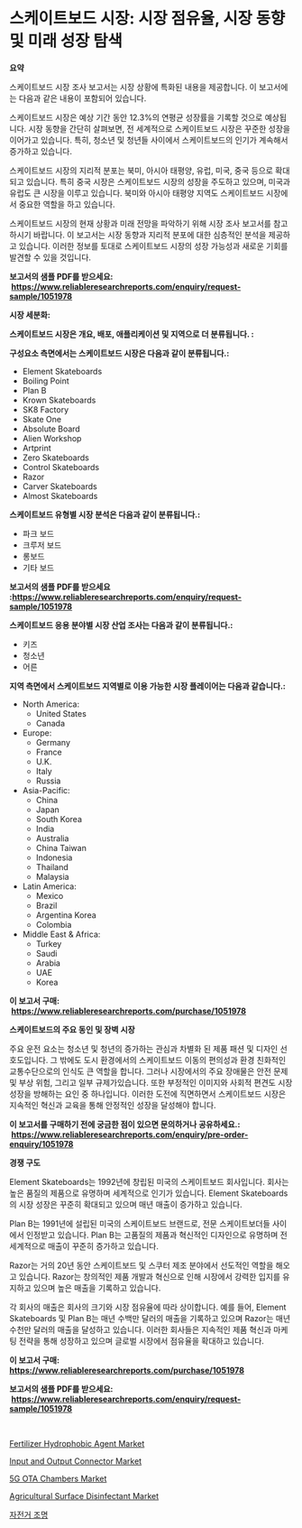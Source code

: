 <p><h1>스케이트보드 시장: 시장 점유율, 시장 동향 및 미래 성장 탐색</h1></p><p><strong>요약</strong></p>
<p><p>스케이트보드 시장 조사 보고서는 시장 상황에 특화된 내용을 제공합니다. 이 보고서에는 다음과 같은 내용이 포함되어 있습니다.</p><p>스케이트보드 시장은 예상 기간 동안 12.3%의 연평균 성장률을 기록할 것으로 예상됩니다. 시장 동향을 간단히 살펴보면, 전 세계적으로 스케이트보드 시장은 꾸준한 성장을 이어가고 있습니다. 특히, 청소년 및 청년들 사이에서 스케이트보드의 인기가 계속해서 증가하고 있습니다.</p><p>스케이트보드 시장의 지리적 분포는 북미, 아시아 태평양, 유럽, 미국, 중국 등으로 확대되고 있습니다. 특히 중국 시장은 스케이트보드 시장의 성장을 주도하고 있으며, 미국과 유럽도 큰 시장을 이루고 있습니다. 북미와 아시아 태평양 지역도 스케이트보드 시장에서 중요한 역할을 하고 있습니다.</p><p>스케이트보드 시장의 현재 상황과 미래 전망을 파악하기 위해 시장 조사 보고서를 참고하시기 바랍니다. 이 보고서는 시장 동향과 지리적 분포에 대한 심층적인 분석을 제공하고 있습니다. 이러한 정보를 토대로 스케이트보드 시장의 성장 가능성과 새로운 기회를 발견할 수 있을 것입니다.</p></p>
<p><strong>보고서의 샘플 PDF를 받으세요: &nbsp;<a href="https://www.reliableresearchreports.com/enquiry/request-sample/1051978">https://www.reliableresearchreports.com/enquiry/request-sample/1051978</a></strong></p>
<p><strong>시장 세분화:</strong></p>
<p><strong> 스케이트보드 시장은 개요, 배포, 애플리케이션 및 지역으로 더 분류됩니다. :</strong></p>
<p><strong>구성요소 측면에서는 스케이트보드 시장은 다음과 같이 분류됩니다.:</strong></p>
<p><ul><li>Element Skateboards</li><li>Boiling Point</li><li>Plan B</li><li>Krown Skateboards</li><li>SK8 Factory</li><li>Skate One</li><li>Absolute Board</li><li>Alien Workshop</li><li>Artprint</li><li>Zero Skateboards</li><li>Control Skateboards</li><li>Razor</li><li>Carver Skateboards</li><li>Almost Skateboards</li></ul></p>
<p><strong> 스케이트보드 유형별 시장 분석은 다음과 같이 분류됩니다.:</strong></p>
<p><ul><li>파크 보드</li><li>크루저 보드</li><li>롱보드</li><li>기타 보드</li></ul></p>
<p><strong>보고서의 샘플 PDF를 받으세요 :<a href="https://www.reliableresearchreports.com/enquiry/request-sample/1051978">https://www.reliableresearchreports.com/enquiry/request-sample/1051978</a></strong></p>
<p><strong> 스케이트보드 응용 분야별 시장 산업 조사는 다음과 같이 분류됩니다.:</strong></p>
<p><ul><li>키즈</li><li>청소년</li><li>어른</li></ul></p>
<p><strong>지역 측면에서 스케이트보드 지역별로 이용 가능한 시장 플레이어는 다음과 같습니다.:</strong></p>
<p><ul>
    <li>
        North America:
        <ul>
            <li>United States</li>
            <li>Canada</li>
        </ul>
    </li>
    <li>
        Europe:
        <ul>
            <li>Germany</li>
            <li>France</li>
            <li>U.K.</li>
            <li>Italy</li>
            <li>Russia</li>
        </ul>
    </li>
    <li>
        Asia-Pacific:
        <ul>
            <li>China</li>
            <li>Japan</li>
            <li>South Korea</li>
            <li>India</li>
            <li>Australia</li>
            <li>China Taiwan</li>
            <li>Indonesia</li>
            <li>Thailand</li>
            <li>Malaysia</li>
        </ul>
    </li>
    <li>
        Latin America:
        <ul>
            <li>Mexico</li>
            <li>Brazil</li>
            <li>Argentina Korea</li>
            <li>Colombia</li>
        </ul>
    </li>
    <li>
        Middle East & Africa:
        <ul>
            <li>Turkey</li>
            <li>Saudi</li>
            <li>Arabia</li>
            <li>UAE</li>
            <li>Korea</li>
        </ul>
    </li>
    </ul></p>
<p><strong>이 보고서 구매: &nbsp;<a href="https://www.reliableresearchreports.com/purchase/1051978">https://www.reliableresearchreports.com/purchase/1051978</a></strong></p>
<p><strong>스케이트보드의 주요 동인 및 장벽 시장</strong></p>
<p><p>주요 운전 요소는 청소년 및 청년의 증가하는 관심과 차별화 된 제품 패션 및 디자인 선호도입니다. 그 밖에도 도시 환경에서의 스케이트보드 이동의 편의성과 환경 친화적인 교통수단으로의 인식도 큰 역할을 합니다. 그러나 시장에서의 주요 장애물은 안전 문제 및 부상 위험, 그리고 일부 규제가있습니다. 또한 부정적인 이미지와 사회적 편견도 시장 성장을 방해하는 요인 중 하나입니다. 이러한 도전에 직면하면서 스케이트보드 시장은 지속적인 혁신과 교육을 통해 안정적인 성장을 달성해야 합니다.</p></p>
<p><strong>이 보고서를 구매하기 전에 궁금한 점이 있으면 문의하거나 공유하세요.: &nbsp;<a href="https://www.reliableresearchreports.com/enquiry/pre-order-enquiry/1051978">https://www.reliableresearchreports.com/enquiry/pre-order-enquiry/1051978</a></strong></p>
<p><strong>경쟁 구도</strong></p>
<p><p>Element Skateboards는 1992년에 창립된 미국의 스케이트보드 회사입니다. 회사는 높은 품질의 제품으로 유명하며 세계적으로 인기가 있습니다. Element Skateboards의 시장 성장은 꾸준히 확대되고 있으며 매년 매출이 증가하고 있습니다.</p><p>Plan B는 1991년에 설립된 미국의 스케이트보드 브랜드로, 전문 스케이트보더들 사이에서 인정받고 있습니다. Plan B는 고품질의 제품과 혁신적인 디자인으로 유명하며 전 세계적으로 매출이 꾸준히 증가하고 있습니다.</p><p>Razor는 거의 20년 동안 스케이트보드 및 스쿠터 제조 분야에서 선도적인 역할을 해오고 있습니다. Razor는 창의적인 제품 개발과 혁신으로 인해 시장에서 강력한 입지를 유지하고 있으며 높은 매출을 기록하고 있습니다.</p><p>각 회사의 매출은 회사의 크기와 시장 점유율에 따라 상이합니다. 예를 들어, Element Skateboards 및 Plan B는 매년 수백만 달러의 매출을 기록하고 있으며 Razor는 매년 수천만 달러의 매출을 달성하고 있습니다. 이러한 회사들은 지속적인 제품 혁신과 마케팅 전략을 통해 성장하고 있으며 글로벌 시장에서 점유율을 확대하고 있습니다.</p></p>
<p><strong>이 보고서 구매: &nbsp; <a href="https://www.reliableresearchreports.com/purchase/1051978">https://www.reliableresearchreports.com/purchase/1051978</a></strong></p>
<p><strong>보고서의 샘플 PDF를 받으세요: &nbsp;<a href="https://www.reliableresearchreports.com/enquiry/request-sample/1051978">https://www.reliableresearchreports.com/enquiry/request-sample/1051978</a></strong><strong></strong></p>
<p>&nbsp;</p>
<p><p><a href="https://github.com/FassouRP/Market-Research-Report-List-3/blob/main/fertilizer-hydrophobic-agent-market.md">Fertilizer Hydrophobic Agent Market</a></p><p><a href="https://view.publitas.com/reportprime-1/insights-into-input-and-output-connector-market-size-analysing-market-share-trends-and-growth-from-2024-to-2031/">Input and Output Connector Market</a></p><p><a href="https://issuu.com/reportprime-2/docs/5g-ota-chambers-market-size-2030.pptx">5G OTA Chambers Market</a></p><p><a href="https://github.com/rahu1506/Market-Research-Report-List-3/blob/main/agricultural-surface-disinfectant-market.md">Agricultural Surface Disinfectant Market</a></p><p><a href="https://github.com/mpodehpw07370073/Market-Research-Report-List-1/blob/main/1970718194604.md">자전거 조명</a></p></p>